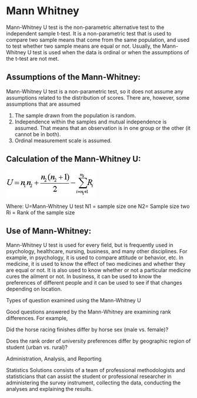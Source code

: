 # Mann Whitney
Mann-Whitney U test is the non-parametric alternative test to the independent sample t-test.  It is a non-parametric test that is used to compare two sample means that come from the same population, and used to test whether two sample means are equal or not.  Usually, the Mann-Whitney U test is used when the data is ordinal or when the assumptions of the t-test are not met.


## Assumptions of the Mann-Whitney:

Mann-Whitney U test is a non-parametric test, so it does not assume any assumptions related to the distribution of scores.  There are, however, some assumptions that are assumed
1. The sample drawn from the population is random.
2. Independence within the samples and mutual independence is assumed.  That means that an observation is in one group or the other (it cannot be in both).
3. Ordinal measurement scale is assumed.

## Calculation of the Mann-Whitney U:

<img src="./images/man1.jpg" alt="data" class="inline"/>

Where:
U=Mann-Whitney U test
N1 = sample size one
N2= Sample size two
Ri = Rank of the sample size

## Use of Mann-Whitney: 

Mann-Whitney U test is used for every field, but is frequently used in psychology, healthcare, nursing, business, and many other disciplines.  For example, in psychology, it is used to compare attitude or behavior, etc.  In medicine, it is used to know the effect of two medicines and whether they are equal or not.  It is also used to know whether or not a particular medicine cures the ailment or not.  In business, it can be used to know the preferences of different people and it can be used to see if that changes depending on location.

Types of question examined using the Mann-Whitney U

Good questions answered by the Mann-Whitney are examining rank differences.  For example,

Did the horse racing finishes differ by horse sex (male vs. female)?

Does the rank order of university preferences differ by geographic region of student (urban vs. rural)?

Administration, Analysis, and Reporting

Statistics Solutions consists of a team of professional methodologists and statisticians that can assist the student or professional researcher in administering the survey instrument, collecting the data, conducting the analyses and explaining the results.
